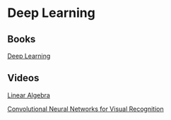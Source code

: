 # Deep Learning

## Books

[Deep Learning](http://www.deeplearningbook.org/)

## Videos

[Linear Algebra](https://ocw.mit.edu/courses/mathematics/18-06-linear-algebra-spring-2010/)

[Convolutional Neural Networks for Visual Recognition](http://cs231n.stanford.edu/)


